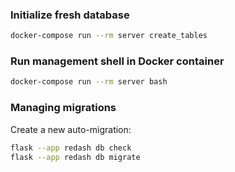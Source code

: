 ### Initialize fresh database

```bash
docker-compose run --rm server create_tables
```

### Run management shell in Docker container

```bash
docker-compose run --rm server bash
```

### Managing migrations

Create a new auto-migration:

```bash
flask --app redash db check
flask --app redash db migrate
```